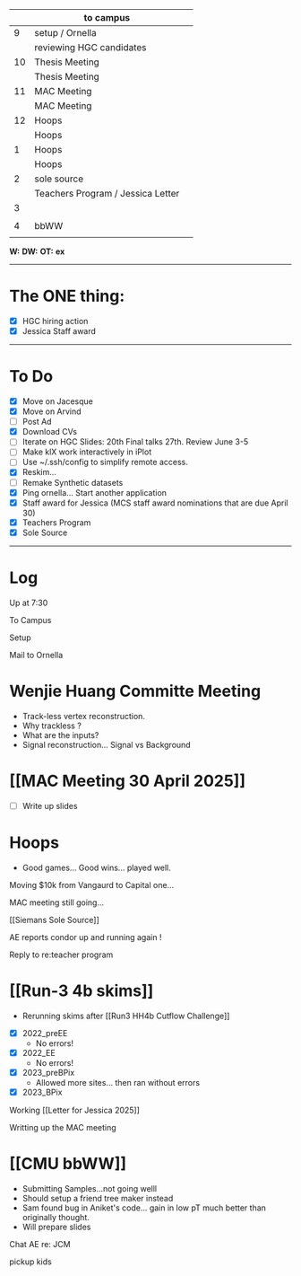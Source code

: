 
|     | to campus                         |     |
| --- | --------------------------------- | --- |
| 9   | setup / Ornella                   |     |
|     | reviewing HGC candidates          |     |
| 10  | Thesis Meeting                    |     |
|     | Thesis Meeting                    |     |
| 11  | MAC Meeting                       |     |
|     | MAC Meeting                       |     |
| 12  | Hoops                             |     |
|     | Hoops                             |     |
| 1   | Hoops                             |     |
|     | Hoops                             |     |
| 2   | sole source                       |     |
|     | Teachers Program / Jessica Letter |     |
| 3   |                                   |     |
|     |                                   |     |
| 4   | bbWW                              |     |
|     |                                   |     |

**W:**
**DW:**
**OT:**
**ex** 

---
# The ONE thing: 
- [x] HGC hiring action
- [x] Jessica Staff award

---
# To Do

- [x] Move on Jacesque 
- [x] Move on Arvind
- [ ] Post Ad
- [x] Download CVs
- [ ] Iterate on HGC Slides:  20th Final talks 27th. Review June 3-5
- [ ] Make klX work interactively in iPlot
- [ ]  Use ~/.ssh/config to simplify remote access.
- [x] Reskim... 
- [ ] Remake Synthetic datasets
- [x] Ping ornella... Start another application
- [x] Staff award for Jessica (MCS staff award nominations that are due April 30)
- [x] Teachers Program
- [x] Sole Source

---

# Log

Up at 7:30 

To Campus

Setup

Mail to Ornella

# Wenjie Huang Committe Meeting
- Track-less vertex reconstruction. 
- Why trackless ?
- What are the inputs? 
- Signal reconstruction... Signal vs Background 

# [[MAC Meeting 30 April 2025]]
- [ ] Write up slides

# Hoops
- Good games... Good wins... played well. 

Moving $10k from Vangaurd to Capital one...

MAC meeting still going...

[[Siemans Sole Source]]

AE reports condor up and running again ! 

Reply to re:teacher program

# [[Run-3 4b skims]]
- Rerunning skims after [[Run3 HH4b Cutflow Challenge]]
- [x]  2022_preEE
	- No errors! 
- [x]  2022_EE
	- No errors!
- [x] 2023_preBPix
	- Allowed more sites... then ran without errors
- [x] 2023_BPix

Working [[Letter for Jessica 2025]]

Writting up the MAC meeting

# [[CMU bbWW]]
- Submitting Samples...not going welll
- Should setup a friend tree maker instead
- Sam found bug in Aniket's code... gain in low pT much better than originally thought.
- Will prepare slides

Chat AE re: JCM

pickup kids


